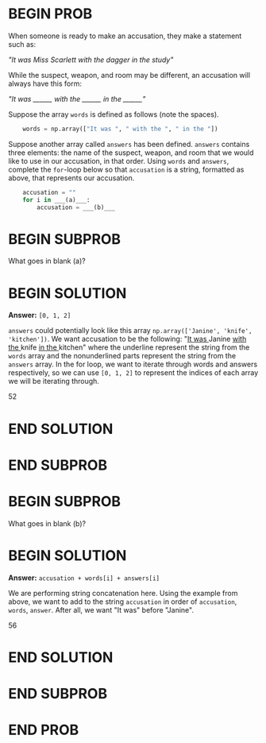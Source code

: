 # BEGIN PROB

When someone is ready to make an accusation, they make a statement such
as:

*"It was Miss Scarlett with the dagger in the study\"*

While the suspect, weapon, and room may be different, an accusation will
always have this form:

*"It was \_\_\_\_\_\_ with the \_\_\_\_\_\_ in the \_\_\_\_\_\_\"*

Suppose the array `words` is defined as follows (note the spaces).
```py
    words = np.array(["It was ", " with the ", " in the "])
```
Suppose another array called `answers` has been defined. `answers`
contains three elements: the name of the suspect, weapon, and room that
we would like to use in our accusation, in that order. Using `words` and
`answers`, complete the `for`-loop below so that `accusation` is a
string, formatted as above, that represents our accusation.
```py
    accusation = ""
    for i in ___(a)___:
        accusation = ___(b)___
```
# BEGIN SUBPROB

What goes in blank (a)?

# BEGIN SOLUTION

**Answer:** `[0, 1, 2]`

`answers` could potentially look like this array `np.array(['Janine', 'knife', 'kitchen'])`. We want accusation to be the following: "<ins>It was </ins>Janine <ins>with the </ins>knife <ins>in the </ins>kitchen" where the underline represent the string from the `words` array and the nonunderlined parts represent the string from the `answers` array. In the for loop, we want to iterate through words and answers respectively, so we can use `[0, 1, 2]` to represent the indices of each array we will be iterating through.

<average>52</average>

# END SOLUTION

# END SUBPROB

# BEGIN SUBPROB

What goes in blank (b)?

# BEGIN SOLUTION

**Answer:** `accusation + words[i] + answers[i]`

We are performing string concatenation here. Using the example from above, we want to add to the string `accusation` in order of `accusation`, `words`, `answer`. After all, we want "It was" before "Janine".

<average>56</average>

# END SOLUTION

# END SUBPROB

# END PROB